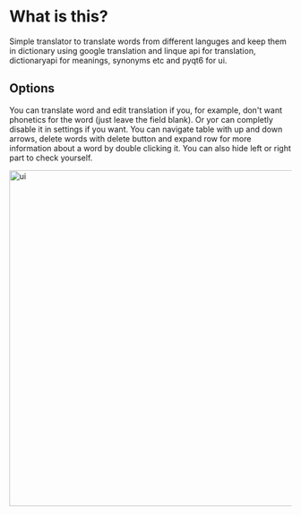 # What is this?
Simple translator to translate words from different languges and keep them in dictionary using google translation and linque api for translation, dictionaryapi for meanings, synonyms etc and pyqt6 for ui.
## Options
You can translate word and edit translation if you, for example, don't want phonetics for the word (just leave the field blank). Or yoг can completly disable it in settings if you want. You can navigate table with up and down arrows, delete words with delete button and expand row for more information about a word by double clicking it. You can also hide left or right part to check yourself.

<img width="600" alt="ui" src='https://user-images.githubusercontent.com/90620708/231601436-beaf2603-8f04-4a66-93ad-6b3b4f49544a.png'>
